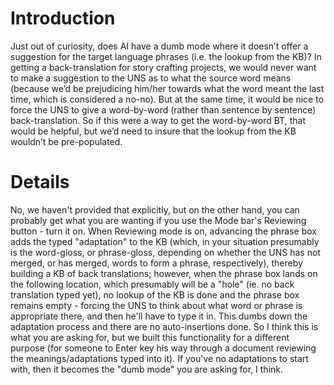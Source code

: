 # Introduction #

Just out of curiosity, does AI have a dumb mode where it doesn’t offer a suggestion for the target language phrases (i.e. the lookup from the KB)?  In getting a back-translation for story crafting projects, we would never want to make a suggestion to the UNS as to what the source word means (because we’d be prejudicing him/her towards what the word meant the last time, which is considered a no-no). But at the same time, it would be nice to force the UNS to give a word-by-word (rather than sentence by sentence) back-translation. So if this were a way to get the word-by-word BT, that would be helpful, but we’d need to insure that the lookup from the KB wouldn’t be pre-populated.



# Details #

No, we haven't provided that explicitly, but on the other hand, you can probably get what you are wanting if you use the Mode bar's Reviewing button - turn it on. When Reviewing mode is on, advancing the phrase box adds the typed "adaptation" to the KB (which, in your situation presumably is the word-gloss, or phrase-gloss, depending on whether the UNS has not merged, or has merged, words to form a phrase, respectively), thereby building a KB of back translations; however, when the phrase box lands on the following location, which presumably will be a "hole" (ie. no back translation typed yet), no lookup of the KB is done and the phrase box remains empty - forcing the UNS to think about what word or phrase is appropriate there, and then he'll have to type it in. This dumbs down the adaptation process and there are no auto-insertions done. So I think this is what you are asking for, but we built this functionality for a different purpose (for someone to Enter key his way through a document reviewing the meanings/adaptations typed into it). If you've no adaptations to start with, then it becomes the "dumb mode" you are asking for, I think.